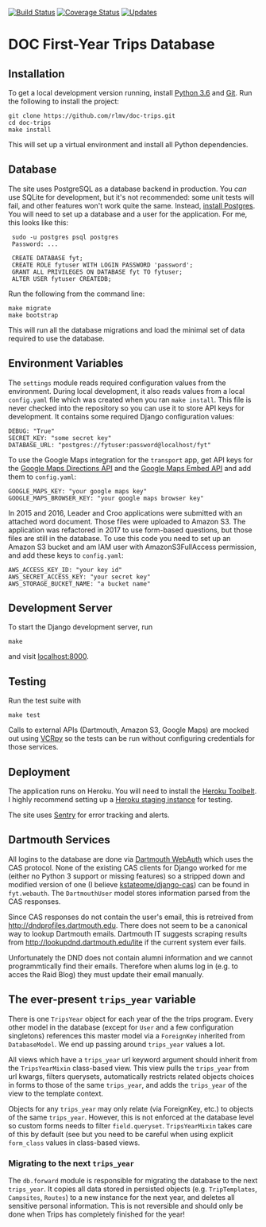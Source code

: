 [![Build Status](https://travis-ci.org/rlmv/doc-trips.svg?branch=master)](https://travis-ci.org/rlmv/doc-trips)
[![Coverage Status](https://coveralls.io/repos/github/rlmv/doc-trips/badge.svg?branch=master)](https://coveralls.io/github/rlmv/doc-trips?branch=master)
[![Updates](https://pyup.io/repos/github/rlmv/doc-trips/shield.svg)](https://pyup.io/repos/github/rlmv/doc-trips/)

# DOC First-Year Trips Database

## Installation

To get a local development version running, install [Python 3.6](https://www.python.org/downloads/)
and [Git](https://git-scm.com/book/id/v2/Getting-Started-Installing-Git). Run
the following to install the project:

    git clone https://github.com/rlmv/doc-trips.git
    cd doc-trips
    make install

This will set up a virtual environment and install all Python dependencies.

## Database

The site uses PostgreSQL as a database backend in production. You *can* use
SQLite for development, but it's not recommended: some unit tests will fail,
and other features won't work quite the same. Instead, [install Postgres](https://www.postgresql.org).
You will need to set up a database and a user for the application. For me, this
looks like this:

     sudo -u postgres psql postgres
     Password: ...

     CREATE DATABASE fyt;
     CREATE ROLE fytuser WITH LOGIN PASSWORD 'password';
     GRANT ALL PRIVILEGES ON DATABASE fyt TO fytuser;
     ALTER USER fytuser CREATEDB;

Run the following from the command line:

    make migrate
    make bootstrap

This will run all the database migrations and load the minimal set of data
required to use the database.

## Environment Variables

The `settings` module reads required configuration values from the environment.
During local development, it also reads values from a local `config.yaml` file
which was created when you ran `make install`.  This file is never checked into
the repository so you can use it to store API keys for development. It contains
some required Django configuration values:

    DEBUG: "True"
    SECRET_KEY: "some secret key"
    DATABASE_URL: "postgres://fytuser:password@localhost/fyt"

To use the Google Maps integration for the `transport` app,
get API keys for the [Google Maps Directions API](https://developers.google.com/maps/documentation/directions/)
and the [Google Maps Embed API](https://developers.google.com/maps/documentation/embed/)
and add them to `config.yaml`:

    GOOGLE_MAPS_KEY: "your google maps key"
    GOOGLE_MAPS_BROWSER_KEY: "your google maps browser key"

In 2015 and 2016, Leader and Croo applications were submitted with an attached
word document. Those files were uploaded to Amazon S3. The application was
refactored in 2017 to use form-based questions, but those files are still in the
database. To use this code you need to set up an Amazon S3 bucket and am IAM
user with AmazonS3FullAccess permission, and add these keys to `config.yaml`:

    AWS_ACCESS_KEY_ID: "your key id"
    AWS_SECRET_ACCESS_KEY: "your secret key"
    AWS_STORAGE_BUCKET_NAME: "a bucket name"

## Development Server

To start the Django development server, run

    make

and visit [localhost:8000](localhost:8000).

## Testing

Run the test suite with

    make test

Calls to external APIs (Dartmouth, Amazon S3, Google Maps) are mocked out using
[VCRpy](https://vcrpy.readthedocs.io) so the tests can be run without
configuring credentials for those services.

## Deployment

The application runs on Heroku. You will need to install the
[Heroku Toolbelt](https://devcenter.heroku.com/articles/heroku-command).
I highly recommend setting up a
[Heroku staging instance](https://devcenter.heroku.com/articles/multiple-environments)
for testing.

The site uses [Sentry](https://sentry.io) for error tracking and alerts.

## Dartmouth Services

All logins to the database are done via [Dartmouth
WebAuth](http://tech.dartmouth.edu/its/services-support/help-yourself/knowledge-base/web-auth-frequently-asked-questions)
which uses the CAS protocol. None of the existing CAS clients for Django worked
for me (either no Python 3 support or missing features) so a stripped down and
modified version of one (I believe
[kstateome/django-cas](https://github.com/kstateome/django-cas)) can be found
in `fyt.webauth`. The `DartmouthUser` model stores information parsed from the
CAS responses.

Since CAS responses do not contain the user's email, this is retreived from
http://dndprofiles.dartmouth.edu. There does not seem to be a canonical way to
lookup Dartmouth emails. Dartmouth IT suggests scraping results from
http://lookupdnd.dartmouth.edu/lite if the current system ever fails.

Unfortunately the DND does not contain alumni information and we cannot
programmtically find their emails. Therefore when alums log in (e.g. to acces
the Raid Blog) they must update their email manually.

## The ever-present `trips_year` variable

There is one `TripsYear` object for each year of the the trips program.
Every other model in the database (except for `User` and a few configuration
singletons) references this master model via a `ForeignKey` inherited from
`DatabaseModel`. We end up passing around `trips_year` values a lot.

All views which have a `trips_year` url keyword argument should inherit from
the `TripsYearMixin` class-based view. This view pulls the `trips_year` from
url kwargs, filters querysets, automatically restricts related objects choices
in forms to those of the same `trips_year`, and adds the `trips_year` of the
view to the template context.

Objects for any `trips_year` may only relate (via ForeignKey, etc.) to objects
of the same `trips_year`. However, this is not enforced at the database level
so custom forms needs to filter `field.queryset`. `TripsYearMixin` takes care
of this by default (see but you need to be careful when using explicit
`form_class` values in class-based views.

### Migrating to the next `trips_year`

The `db.forward` module is responsible for migrating the database to the next
`trips_year`. It copies all data stored in persisted objects
(e.g. `TripTemplates`, `Campsites`, `Routes`) to a new instance for the next
year, and deletes all sensitive personal information. This is not reversible
and should only be done when Trips has completely finished for the year!
